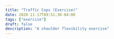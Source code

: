 ```yaml
---
title: "Traffic Cops (Exercise)"
date: 2020-11-17T09:51:30-04:00
tags: ["exercise"]
draft: false
description: "A shoulder flexibility exercise"
---
```


<!-- TODO: Instructions & video -->
